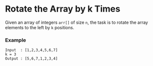 # Rotate the Array by k Times
Given an array of integers `arr[]` of size `n`, the task is to rotate the array elements to the left by `k` positions.
### Example
```
Input  : [1,2,3,4,5,6,7]
k = 3
Output : [5,6,7,1,2,3,4]
```